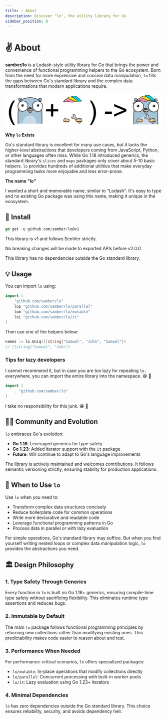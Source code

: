 ```yaml
---
title: ✌️ About
description: Discover "lo", the utility library for Go
sidebar_position: 0
---
```


# ✌️ About

**samber/lo** is a Lodash-style utility library for Go that brings the power and convenience of functional programming helpers to the Go ecosystem. Born from the need for more expressive and concise data manipulation, `lo` fills the gaps between Go's standard library and the complex data transformations that modern applications require.

![logo](../static/img/functional-gopher.png)

**Why `lo` Exists**

Go's standard library is excellent for many use cases, but it lacks the higher-level abstractions that developers coming from JavaScript, Python, or other languages often miss. While Go 1.18 introduced generics, the standard library's `slices` and `maps` packages only cover about 5-10 basic helpers. `lo` provides hundreds of additional utilities that make everyday programming tasks more enjoyable and less error-prone.

**The name "lo"**

I wanted a short and memorable name, similar to "Lodash". It's easy to type and no existing Go package was using this name, making it unique in the ecosystem.

## 🚀 Install

```go
go get -u github.com/samber/lo@v1
```

This library is v1 and follows SemVer strictly.

No breaking changes will be made to exported APIs before v2.0.0.

This library has no dependencies outside the Go standard library.

## 💡 Usage

You can import `lo` using:

```go
import (
    "github.com/samber/lo"
    lop "github.com/samber/lo/parallel"
    lom "github.com/samber/lo/mutable"
    loi "github.com/samber/lo/it"
)
```

Then use one of the helpers below:

```go
names := lo.Uniq([]string{"Samuel", "John", "Samuel"})
// []string{"Samuel", "John"}
```

### Tips for lazy developers

I cannot recommend it, but in case you are too lazy for repeating `lo.` everywhere, you can import the entire library into the namespace. 😅 🤮

```go
import (
    . "github.com/samber/lo"
)
```

I take no responsibility for this junk. 😁 💩

## 🙋‍♂️ Community and Evolution

`lo` embraces Go's evolution:
- **Go 1.18**: Leveraged generics for type safety
- **Go 1.23**: Added iterator support with the `it` package
- **Future**: Will continue to adapt to Go's language improvements

The library is actively maintained and welcomes contributions. It follows semantic versioning strictly, ensuring stability for production applications.

## 📍 When to Use `lo`

Use `lo` when you need to:
- Transform complex data structures concisely
- Reduce boilerplate code for common operations
- Write more declarative and readable code
- Leverage functional programming patterns in Go
- Process data in parallel or with lazy evaluation

For simple operations, Go's standard library may suffice. But when you find yourself writing nested loops or complex data manipulation logic, `lo` provides the abstractions you need.

## 🏛️ Design Philosophy

### 1. **Type Safety Through Generics**
Every function in `lo` is built on Go 1.18+ generics, ensuring compile-time type safety without sacrificing flexibility. This eliminates runtime type assertions and reduces bugs.

### 2. **Immutable by Default**
The main `lo` package follows functional programming principles by returning new collections rather than modifying existing ones. This predictability makes code easier to reason about and test.

### 3. **Performance When Needed**
For performance-critical scenarios, `lo` offers specialized packages:
- `lo/mutable`: In-place operations that modify collections directly
- `lo/parallel`: Concurrent processing with built-in worker pools
- `lo/it`: Lazy evaluation using Go 1.23+ iterators

### 4. **Minimal Dependencies**
`lo` has zero dependencies outside the Go standard library. This choice ensures reliability, security, and avoids dependency hell.
